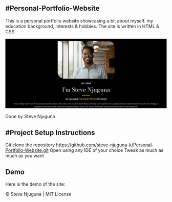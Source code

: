 #Personal-Portfolio-Website
---------------------------
This is a personal portfolio website showcasing a bit about myself. my education background, interests & hobbies. The site is written in HTML & CSS

![](images/screenshot.png)

Done by Steve Njuguna

#Project Setup Instructions
---------------------------
Git clone the repository https://github.com/steve-njuguna-k/Personal-Portfolio-Website.git
Open using any IDE of your choice
Tweak as much as much as you want

Demo
----
Here is the demo of the site:

© Steve Njuguna | MIT License
